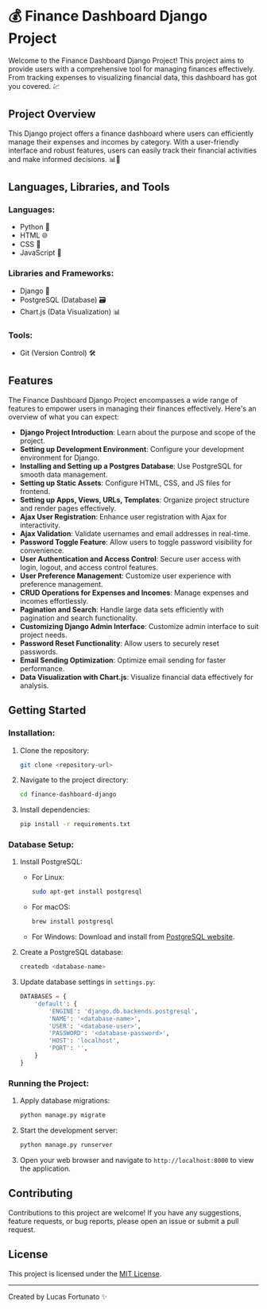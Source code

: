 # 💰 Finance Dashboard Django Project

Welcome to the Finance Dashboard Django Project! This project aims to provide users with a comprehensive tool for managing finances effectively. From tracking expenses to visualizing financial data, this dashboard has got you covered. 💹

## Project Overview

This Django project offers a finance dashboard where users can efficiently manage their expenses and incomes by category. With a user-friendly interface and robust features, users can easily track their financial activities and make informed decisions. 📊💼

## Languages, Libraries, and Tools

### Languages:
- Python 🐍
- HTML 🌐
- CSS 🎨
- JavaScript 📜

### Libraries and Frameworks:
- Django 🌱
- PostgreSQL (Database) 🗃️
- Chart.js (Data Visualization) 📊

### Tools:
- Git (Version Control) 🛠️


## Features

The Finance Dashboard Django Project encompasses a wide range of features to empower users in managing their finances effectively. Here's an overview of what you can expect:

- **Django Project Introduction**: Learn about the purpose and scope of the project.
- **Setting up Development Environment**: Configure your development environment for Django.
- **Installing and Setting up a Postgres Database**: Use PostgreSQL for smooth data management.
- **Setting up Static Assets**: Configure HTML, CSS, and JS files for frontend.
- **Setting up Apps, Views, URLs, Templates**: Organize project structure and render pages effectively.
- **Ajax User Registration**: Enhance user registration with Ajax for interactivity.
- **Ajax Validation**: Validate usernames and email addresses in real-time.
- **Password Toggle Feature**: Allow users to toggle password visibility for convenience.
- **User Authentication and Access Control**: Secure user access with login, logout, and access control features.
- **User Preference Management**: Customize user experience with preference management.
- **CRUD Operations for Expenses and Incomes**: Manage expenses and incomes effortlessly.
- **Pagination and Search**: Handle large data sets efficiently with pagination and search functionality.
- **Customizing Django Admin Interface**: Customize admin interface to suit project needs.
- **Password Reset Functionality**: Allow users to securely reset passwords.
- **Email Sending Optimization**: Optimize email sending for faster performance.
- **Data Visualization with Chart.js**: Visualize financial data effectively for analysis.

## Getting Started

### Installation:

1. Clone the repository:
    ```bash
    git clone <repository-url>
    ```
2. Navigate to the project directory:
    ```bash
    cd finance-dashboard-django
    ```
3. Install dependencies:
    ```bash
    pip install -r requirements.txt
    ```

### Database Setup:

1. Install PostgreSQL:
    - For Linux:
      ```bash
      sudo apt-get install postgresql
      ```
    - For macOS:
      ```bash
      brew install postgresql
      ```
    - For Windows: Download and install from [PostgreSQL website](https://www.postgresql.org/download/).

2. Create a PostgreSQL database:
    ```bash
    createdb <database-name>
    ```

3. Update database settings in `settings.py`:
    ```python
    DATABASES = {
        'default': {
            'ENGINE': 'django.db.backends.postgresql',
            'NAME': '<database-name>',
            'USER': '<database-user>',
            'PASSWORD': '<database-password>',
            'HOST': 'localhost',
            'PORT': '',
        }
    }
    ```

### Running the Project:

1. Apply database migrations:
    ```bash
    python manage.py migrate
    ```

2. Start the development server:
    ```bash
    python manage.py runserver
    ```

3. Open your web browser and navigate to `http://localhost:8000` to view the application.

## Contributing

Contributions to this project are welcome! If you have any suggestions, feature requests, or bug reports, please open an issue or submit a pull request.

## License

This project is licensed under the [MIT License](LICENSE).

---

Created by Lucas Fortunato ✨
  